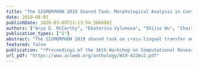```yaml
---
title: "The SIGMORPHON 2019 Shared Task: Morphological Analysis in Context and Cross-Lingual Transfer for Inflection"
date: 2019-08-01
publishDate: 2020-03-09T21:13:54.566880Z
authors: ["Arya D. McCarthy", "Ekaterina Vylomova", "Shijie Wu", "Chaitanya Malaviya", "Lawrence Wolf-Sonkin", "Garrett Nicolai", "Christo Kirov", "Miikka Silfverberg", "Sabrina Mielke", "Jeffrey Heinz", "Ryan Cotterell", "Mans Hulden"]
publication_types: ["1"]
abstract: "The SIGMORPHON 2019 shared task on cross-lingual transfer and contextual analysis in morphology examined transfer learning of inflection between 100 language pairs, as well as contextual lemmatization and morphosyntactic description in 66 languages. The first task evolves past years' inflection tasks by examining transfer of morphological inflection knowledge from a high-resource language to a low-resource language. This year also presents a new second challenge on lemmatization and morphological feature analysis in context. All submissions featured a neural component and built on either this year's strong baselines or highly ranked systems from previous years' shared tasks. Every participating team improved in accuracy over the baselines for the inflection task (though not Levenshtein distance), and every team in the contextual analysis task improved on both state-of-the-art neural and non-neural baselines."
featured: false
publication: "*Proceedings of the 16th Workshop on Computational Research in Phonetics, Phonology, and Morphology*"
url_pdf: "https://www.aclweb.org/anthology/W19-4226v2.pdf"
---
```


